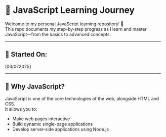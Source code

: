 # 📘 JavaScript Learning Journey

Welcome to my personal JavaScript learning repository! 🚀  
This repo documents my step-by-step progress as I learn and master JavaScript—from the basics to advanced concepts.

---

## 📅 Started On:
[03/072025]

---

## 🧠 Why JavaScript?

JavaScript is one of the core technologies of the web, alongside HTML and CSS.  
It allows you to:
- Make web pages interactive
- Build dynamic single-page applications
- Develop server-side applications using Node.js
